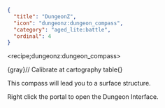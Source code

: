 ```json
{
  "title": "DungeonZ",
  "icon": "dungeonz:dungeon_compass",
  "category": "aged_lite:battle",
  "ordinal": 4
}
```

<recipe;dungeonz:dungeon_compass>

{gray}// Calibrate at cartography table{}

This compass will lead you to a surface structure.


Right click the portal to open the Dungeon Interface.
